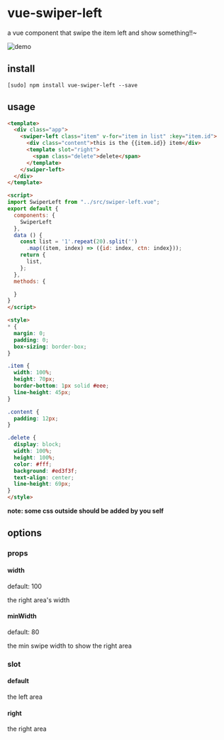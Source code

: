 # vue-swiper-left

a vue component that swipe the item left and show something!!~

![demo](https://guiquan156.github.io/asserts/imgs/swiper-left-demo.gif)

## install

``[sudo] npm install vue-swiper-left --save``

## usage

```html
<template>
  <div class="app">
    <swiper-left class="item" v-for="item in list" :key="item.id">
      <div class="content">this is the {{item.id}} item</div>
      <template slot="right">
        <span class="delete">delete</span>
      </template>
    </swiper-left>
  </div>
</template>

<script>
import SwiperLeft from "../src/swiper-left.vue";
export default {
  components: {
    SwiperLeft
  },
  data () {
    const list = '1'.repeat(20).split('')
      .map((item, index) => ({id: index, ctn: index}));
    return {
      list,
    };
  },
  methods: {

  }
}
</script>

<style>
* {
  margin: 0;
  padding: 0;
  box-sizing: border-box;
}

.item {
  width: 100%;
  height: 70px;
  border-bottom: 1px solid #eee;
  line-height: 45px;
}

.content {
  padding: 12px;
}

.delete {
  display: block;
  width: 100%;
  height: 100%;
  color: #fff;
  background: #ed3f3f;
  text-align: center;
  line-height: 69px;
}
</style>
```

**note: some css outside should be added by you self**

## options

### props

#### width

default: 100

the right area's width


#### minWidth

default: 80

the min swipe width to show the right area


### slot

#### default

the left area


#### right

the right area
